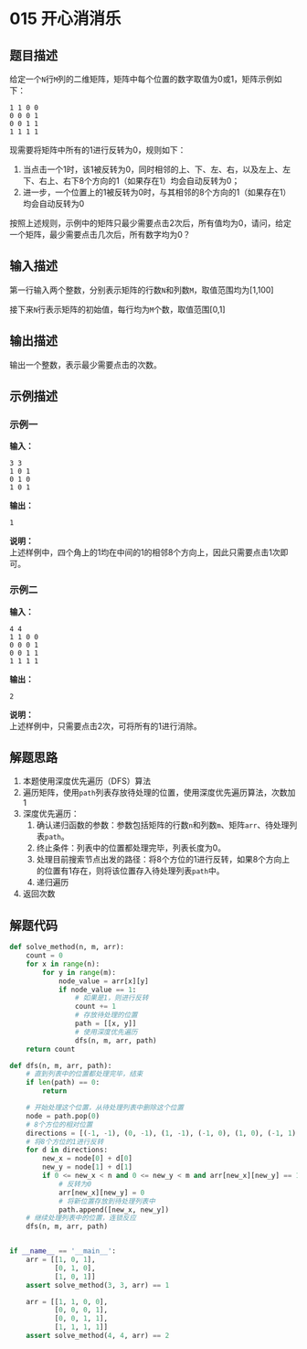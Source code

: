 # 015 开心消消乐

## 题目描述

给定一个`N`行`M`列的二维矩阵，矩阵中每个位置的数字取值为0或1，矩阵示例如下：
```text
1 1 0 0
0 0 0 1
0 0 1 1
1 1 1 1
```

现需要将矩阵中所有的1进行反转为0，规则如下：
1. 当点击一个1时，该1被反转为0，同时相邻的上、下、左、右，以及左上、左下、右上、右下8个方向的1（如果存在1）均会自动反转为0；
2. 进一步，一个位置上的1被反转为0时，与其相邻的8个方向的1（如果存在1）均会自动反转为0

按照上述规则，示例中的矩阵只最少需要点击2次后，所有值均为0，请问，给定一个矩阵，最少需要点击几次后，所有数字均为0？

## 输入描述

第一行输入两个整数，分别表示矩阵的行数`N`和列数`M`，取值范围均为[1,100]

接下来`N`行表示矩阵的初始值，每行均为`M`个数，取值范围[0,1]

## 输出描述

输出一个整数，表示最少需要点击的次数。

## 示例描述

### 示例一

**输入：**
```text
3 3
1 0 1
0 1 0
1 0 1
```

**输出：**
```text
1
```

**说明：**  
上述样例中，四个角上的1均在中间的1的相邻8个方向上，因此只需要点击1次即可。

### 示例二

**输入：**
```text
4 4
1 1 0 0
0 0 0 1
0 0 1 1
1 1 1 1
```

**输出：**
```text
2
```

**说明：**  
上述样例中，只需要点击2次，可将所有的1进行消除。

## 解题思路

1. 本题使用深度优先遍历（DFS）算法
2. 遍历矩阵，使用`path`列表存放待处理的位置，使用深度优先遍历算法，次数加1
3. 深度优先遍历：
    1. 确认递归函数的参数：参数包括矩阵的行数`n`和列数`m`、矩阵`arr`、待处理列表`path`。
    2. 终止条件：列表中的位置都处理完毕，列表长度为0。
    3. 处理目前搜索节点出发的路径：将8个方位的1进行反转，如果8个方向上的位置有1存在，则将该位置存入待处理列表`path`中。
    4. 递归遍历
4. 返回次数

## 解题代码

```python
def solve_method(n, m, arr):
    count = 0
    for x in range(n):
        for y in range(m):
            node_value = arr[x][y]
            if node_value == 1:
                # 如果是1，则进行反转
                count += 1
                # 存放待处理的位置
                path = [[x, y]]
                # 使用深度优先遍历
                dfs(n, m, arr, path)
    return count

def dfs(n, m, arr, path):
    # 直到列表中的位置都处理完毕，结束
    if len(path) == 0:
        return

    # 开始处理这个位置，从待处理列表中删除这个位置
    node = path.pop(0)
    # 8个方位的相对位置
    directions = [(-1, -1), (0, -1), (1, -1), (-1, 0), (1, 0), (-1, 1), (0, 1), (1, 1)]
    # 将8个方位的1进行反转
    for d in directions:
        new_x = node[0] + d[0]
        new_y = node[1] + d[1]
        if 0 <= new_x < n and 0 <= new_y < m and arr[new_x][new_y] == 1:
            # 反转为0
            arr[new_x][new_y] = 0
            # 将新位置存放到待处理列表中
            path.append([new_x, new_y])
    # 继续处理列表中的位置，连锁反应
    dfs(n, m, arr, path)


if __name__ == '__main__':
    arr = [[1, 0, 1],
           [0, 1, 0],
           [1, 0, 1]]
    assert solve_method(3, 3, arr) == 1

    arr = [[1, 1, 0, 0],
           [0, 0, 0, 1],
           [0, 0, 1, 1],
           [1, 1, 1, 1]]
    assert solve_method(4, 4, arr) == 2
```